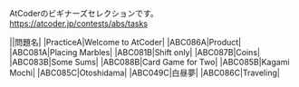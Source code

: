 AtCoderのビギナーズセレクションです。
https://atcoder.jp/contests/abs/tasks

||問題名|
|PracticeA|Welcome to AtCoder|
|ABC086A|Product|
|ABC081A|Placing Marbles|
|ABC081B|Shift only|
|ABC087B|Coins|
|ABC083B|Some Sums|
|ABC088B|Card Game for Two|
|ABC085B|Kagami Mochi|
|ABC085C|Otoshidama|
|ABC049C|白昼夢|
|ABC086C|Traveling|